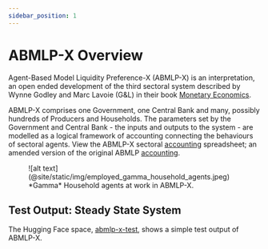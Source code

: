 ```yaml
---
sidebar_position: 1
---
```


# ABMLP-X Overview

Agent-Based Model Liquidity Preference-X (ABMLP-X) is an interpretation, an open ended development of the third sectoral system described by Wynne Godley and Marc Lavoie (G&L) in their book [Monetary Economics](https://www.giltedged.info/reading#monetary-economics).

ABMLP-X comprises one Government, one Central Bank and many, possibly hundreds of Producers and Households. The parameters set by the Government and Central Bank - the inputs and outputs to the system - are modelled as a logical framework of accounting connecting the behaviours of sectoral agents. View the ABMLP-X sectoral [accounting](https://docs.google.com/spreadsheets/d/1eReLXKu7tVZRXkIfBxEIFJvVkq0jdGiIn31kVP_70zE/edit?usp=sharing) spreadsheet; an amended version of the original ABMLP [accounting](https://docs.google.com/spreadsheets/d/1NcpXHy4gTfRFKzN3JeQgiL39_UO8THEleTs_sAEWOxs/edit#gid=1894302012).

<figure>
    ![alt text](@site/static/img/employed_gamma_household_agents.jpeg)
    <figcaption>*Gamma* Household agents at work in ABMLP-X.</figcaption>
</figure>

## Test Output: Steady State System

The Hugging Face space, [abmlp-x-test](https://danodrisc-abmlp-test.hf.space), shows a simple test output of ABMLP-X.
